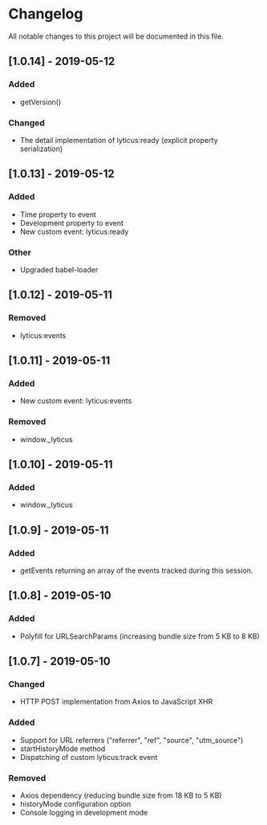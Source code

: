 # Changelog

All notable changes to this project will be documented in this file.

## [1.0.14] - 2019-05-12

### Added

- getVersion()

### Changed

- The detail implementation of lyticus:ready (explicit property serialization)

## [1.0.13] - 2019-05-12

### Added

- Time property to event
- Development property to event
- New custom event: lyticus:ready

### Other

- Upgraded babel-loader

## [1.0.12] - 2019-05-11

### Removed

- lyticus:events

## [1.0.11] - 2019-05-11

### Added

- New custom event: lyticus:events

### Removed

- window.\_lyticus

## [1.0.10] - 2019-05-11

### Added

- window.\_lyticus

## [1.0.9] - 2019-05-11

### Added

- getEvents returning an array of the events tracked during this session.

## [1.0.8] - 2019-05-10

### Added

- Polyfill for URLSearchParams (increasing bundle size from 5 KB to 8 KB)

## [1.0.7] - 2019-05-10

### Changed

- HTTP POST implementation from Axios to JavaScript XHR

### Added

- Support for URL referrers ("referrer", "ref", "source", "utm_source")
- startHistoryMode method
- Dispatching of custom lyticus:track event

### Removed

- Axios dependency (reducing bundle size from 18 KB to 5 KB)
- historyMode configuration option
- Console logging in development mode
